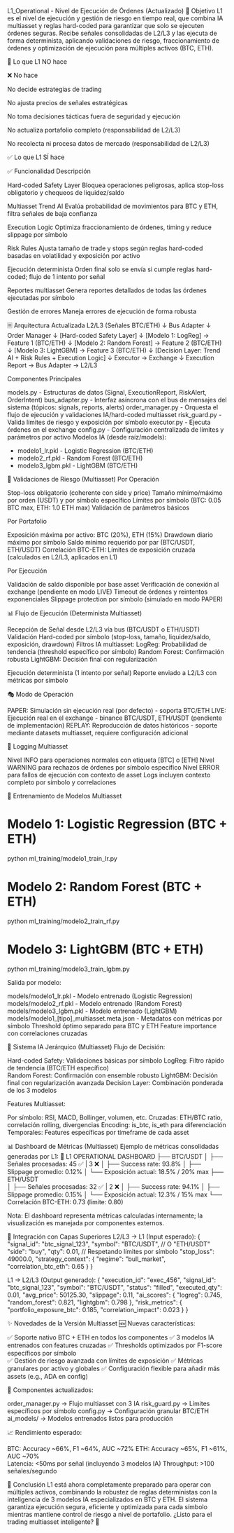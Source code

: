L1_Operational - Nivel de Ejecución de Órdenes (Actualizado)
🎯 Objetivo
L1 es el nivel de ejecución y gestión de riesgo en tiempo real, que combina IA multiasset y reglas hard-coded para garantizar que solo se ejecuten órdenes seguras. Recibe señales consolidadas de L2/L3 y las ejecuta de forma determinista, aplicando validaciones de riesgo, fraccionamiento de órdenes y optimización de ejecución para múltiples activos (BTC, ETH).

🚫 Lo que L1 NO hace



❌ No hace



No decide estrategias de trading


No ajusta precios de señales estratégicas


No toma decisiones tácticas fuera de seguridad y ejecución


No actualiza portafolio completo (responsabilidad de L2/L3)


No recolecta ni procesa datos de mercado (responsabilidad de L2/L3)



✅ Lo que L1 SÍ hace



✅ Funcionalidad
Descripción



Hard-coded Safety Layer
Bloquea operaciones peligrosas, aplica stop-loss obligatorio y chequeos de liquidez/saldo


Multiasset Trend AI
Evalúa probabilidad de movimientos para BTC y ETH, filtra señales de baja confianza


Execution Logic
Optimiza fraccionamiento de órdenes, timing y reduce slippage por símbolo


Risk Rules
Ajusta tamaño de trade y stops según reglas hard-coded basadas en volatilidad y exposición por activo


Ejecución determinista
Orden final solo se envía si cumple reglas hard-coded; flujo de 1 intento por señal


Reportes multiasset
Genera reportes detallados de todas las órdenes ejecutadas por símbolo


Gestión de errores
Maneja errores de ejecución de forma robusta



🗏️ Arquitectura Actualizada
L2/L3 (Señales BTC/ETH)
          ↓
    Bus Adapter
          ↓
  Order Manager
          ↓
[Hard-coded Safety Layer]
          ↓
[Modelo 1: LogReg] → Feature 1 (BTC/ETH)
          ↓
[Modelo 2: Random Forest] → Feature 2 (BTC/ETH)
          ↓
[Modelo 3: LightGBM] → Feature 3 (BTC/ETH)
          ↓
[Decision Layer: Trend AI + Risk Rules + Execution Logic]
          ↓
   Executor → Exchange
          ↓
Execution Report → Bus Adapter → L2/L3

Componentes Principales

models.py - Estructuras de datos (Signal, ExecutionReport, RiskAlert, OrderIntent)
bus_adapter.py - Interfaz asíncrona con el bus de mensajes del sistema (tópicos: signals, reports, alerts)
order_manager.py - Orquesta el flujo de ejecución y validaciones IA/hard-coded multiasset
risk_guard.py - Valida límites de riesgo y exposición por símbolo
executor.py - Ejecuta órdenes en el exchange
config.py - Configuración centralizada de límites y parámetros por activo
Modelos IA (desde raíz/models):
- modelo1_lr.pkl - Logistic Regression (BTC/ETH)
- modelo2_rf.pkl - Random Forest (BTC/ETH)
- modelo3_lgbm.pkl - LightGBM (BTC/ETH)




🔑 Validaciones de Riesgo (Multiasset)
Por Operación

Stop-loss obligatorio (coherente con side y price)
Tamaño mínimo/máximo por orden (USDT) y por símbolo específico
Límites por símbolo (BTC: 0.05 BTC max, ETH: 1.0 ETH max)
Validación de parámetros básicos

Por Portafolio

Exposición máxima por activo: BTC (20%), ETH (15%)
Drawdown diario máximo por símbolo
Saldo mínimo requerido por par (BTC/USDT, ETH/USDT)
Correlación BTC-ETH: Límites de exposición cruzada (calculados en L2/L3, aplicados en L1)

Por Ejecución

Validación de saldo disponible por base asset
Verificación de conexión al exchange (pendiente en modo LIVE)
Timeout de órdenes y reintentos exponenciales
Slippage protection por símbolo (simulado en modo PAPER)


📊 Flujo de Ejecución (Determinista Multiasset)

Recepción de Señal desde L2/L3 vía bus (BTC/USDT o ETH/USDT)
Validación Hard-coded por símbolo (stop-loss, tamaño, liquidez/saldo, exposición, drawdown)
Filtros IA multiasset:
LogReg: Probabilidad de tendencia (threshold específico por símbolo)
Random Forest: Confirmación robusta
LightGBM: Decisión final con regularización


Ejecución determinista (1 intento por señal)
Reporte enviado a L2/L3 con métricas por símbolo


🎭 Modo de Operación

PAPER: Simulación sin ejecución real (por defecto) - soporta BTC/ETH
LIVE: Ejecución real en el exchange - binance BTC/USDT, ETH/USDT (pendiente de implementación)
REPLAY: Reproducción de datos históricos - soporte mediante datasets multiasset, requiere configuración adicional


📝 Logging Multiasset

Nivel INFO para operaciones normales con etiqueta [BTC] o [ETH]
Nivel WARNING para rechazos de órdenes por símbolo específico
Nivel ERROR para fallos de ejecución con contexto de asset
Logs incluyen contexto completo por símbolo y correlaciones


🤖 Entrenamiento de Modelos Multiasset
# Modelo 1: Logistic Regression (BTC + ETH)
python ml_training/modelo1_train_lr.py

# Modelo 2: Random Forest (BTC + ETH)  
python ml_training/modelo2_train_rf.py

# Modelo 3: LightGBM (BTC + ETH)
python ml_training/modelo3_train_lgbm.py

Salida por modelo:

models/modelo1_lr.pkl - Modelo entrenado (Logistic Regression)
models/modelo2_rf.pkl - Modelo entrenado (Random Forest)
models/modelo3_lgbm.pkl - Modelo entrenado (LightGBM)
models/modelo1_[tipo]_multiasset.meta.json - Metadatos con métricas por símbolo
Threshold óptimo separado para BTC y ETH
Feature importance con correlaciones cruzadas


🧠 Sistema IA Jerárquico (Multiasset)
Flujo de Decisión:

Hard-coded Safety: Validaciones básicas por símbolo
LogReg: Filtro rápido de tendencia (BTC/ETH específico)  
Random Forest: Confirmación con ensemble robusto
LightGBM: Decisión final con regularización avanzada
Decision Layer: Combinación ponderada de los 3 modelos

Features Multiasset:

Por símbolo: RSI, MACD, Bollinger, volumen, etc.
Cruzadas: ETH/BTC ratio, correlación rolling, divergencias
Encoding: is_btc, is_eth para diferenciación
Temporales: Features específicas por timeframe de cada asset


📊 Dashboard de Métricas (Multiasset)
Ejemplo de métricas consolidadas generadas por L1:
🎯 L1 OPERATIONAL DASHBOARD
├── BTC/USDT
│   ├── Señales procesadas: 45 ✅ | 3 ❌
│   ├── Success rate: 93.8%
│   ├── Slippage promedio: 0.12%
│   └── Exposición actual: 18.5% / 20% max
├── ETH/USDT  
│   ├── Señales procesadas: 32 ✅ | 2 ❌
│   ├── Success rate: 94.1%
│   ├── Slippage promedio: 0.15%
│   └── Exposición actual: 12.3% / 15% max
└── Correlación BTC-ETH: 0.73 (límite: 0.80)

Nota: El dashboard representa métricas calculadas internamente; la visualización es manejada por componentes externos.

🔄 Integración con Capas Superiores
L2/L3 → L1 (Input esperado):
{
  "signal_id": "btc_signal_123",
  "symbol": "BTC/USDT",        // O "ETH/USDT"
  "side": "buy",
  "qty": 0.01,                 // Respetando límites por símbolo
  "stop_loss": 49000.0,
  "strategy_context": {
    "regime": "bull_market",
    "correlation_btc_eth": 0.65
  }
}

L1 → L2/L3 (Output generado):
{
  "execution_id": "exec_456", 
  "signal_id": "btc_signal_123",
  "symbol": "BTC/USDT",
  "status": "filled",
  "executed_qty": 0.01,
  "avg_price": 50125.30,
  "slippage": 0.11,
  "ai_scores": {
    "logreg": 0.745,
    "random_forest": 0.821, 
    "lightgbm": 0.798
  },
  "risk_metrics": {
    "portfolio_exposure_btc": 0.185,
    "correlation_impact": 0.023
  }
}


✨ Novedades de la Versión Multiasset
🆕 Nuevas características:

✅ Soporte nativo BTC + ETH en todos los componentes
✅ 3 modelos IA entrenados con features cruzadas
✅ Thresholds optimizados por F1-score específicos por símbolo  
✅ Gestión de riesgo avanzada con límites de exposición
✅ Métricas granulares por activo y globales
✅ Configuración flexible para añadir más assets (e.g., ADA en config)

🔧 Componentes actualizados:

order_manager.py → Flujo multiasset con 3 IA
risk_guard.py → Límites específicos por símbolo
config.py → Configuración granular BTC/ETH
ai_models/ → Modelos entrenados listos para producción

📈 Rendimiento esperado:

BTC: Accuracy ~66%, F1 ~64%, AUC ~72%
ETH: Accuracy ~65%, F1 ~61%, AUC ~70%  
Latencia: <50ms por señal (incluyendo 3 modelos IA)
Throughput: >100 señales/segundo


🎉 Conclusión
L1 está ahora completamente preparado para operar con múltiples activos, combinando la robustez de reglas deterministas con la inteligencia de 3 modelos IA especializados en BTC y ETH. El sistema garantiza ejecución segura, eficiente y optimizada para cada símbolo mientras mantiene control de riesgo a nivel de portafolio.
¿Listo para el trading multiasset inteligente? 🚀